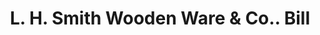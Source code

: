 ---
doi: 10.7916/D84B4CG2
date_other: '1900'
date_other_textual: 1900-1909
form: printed ephemera
genre:
- Invoices
name:
- L. H. Smith Wooden Ware & Co.
object_in_context_url: https://biggert.cul.columbia.edu/items/view/ave_biggert_01480
subject_hierarchical_geographic:
- Pittsburgh, Pennsylvania, United States
subject_name:
- L. H. Smith Wooden Ware & Co.
title: L. H. Smith Wooden Ware & Co.. Bill
sort_title: L. H. Smith Wooden Ware & Co.. Bill
call_number: ave_biggert_01480
coordinates:
- 40.439722222222215,-79.97638888888889
pid: ave_biggert_01480
identifiers: ave_biggert_01480
canvas_id: ldpd:396741
permalink: "/items/ave_biggert_01480/"
layout: iiif-image-page
---